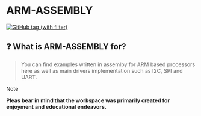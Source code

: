 # ARM-ASSEMBLY

[![GitHub tag (with filter)](https://img.shields.io/github/v/tag/PanBabinicz/arm_assembly?style=plastic&label=latest)](https://github.com/PanBabinicz/arm_assembly/releases/latest)

## ❓ What is ARM-ASSEMBLY for?

> You can find examples written in assemlby for ARM based processors here as
> well as main drivers implementation such as I2C, SPI and UART.

> [!NOTE]
> **Pleas bear in mind that the workspace was primarily created for enjoyment
> and educational endeavors.**
